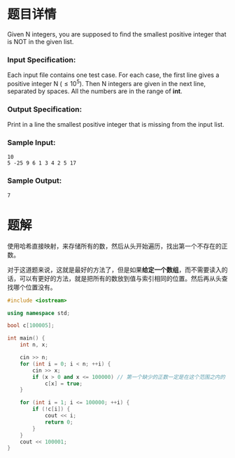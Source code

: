 # 题目详情
Given N integers, you are supposed to find the smallest positive integer that is NOT in the given list.

### Input Specification:

Each input file contains one test case. For each case, the first line gives a positive integer N ($\le 10^5$). Then N integers are given in the next line, separated by spaces. All the numbers are in the range of **int**.

### Output Specification:

Print in a line the smallest positive integer that is missing from the input list.

### Sample Input:

    10
    5 -25 9 6 1 3 4 2 5 17


### Sample Output:

    7

# 题解

使用哈希直接映射，来存储所有的数，然后从头开始遍历，找出第一个不存在的正数。



对于这道题来说，这就是最好的方法了，但是如果**给定一个数组**，而不需要读入的话，可以有更好的方法，就是把所有的数放到值与索引相同的位置。然后再从头查找哪个位置没有。

```cpp
#include <iostream>

using namespace std;

bool c[100005];

int main() {
    int n, x;

    cin >> n;
    for (int i = 0; i < n; ++i) {
        cin >> x;
        if (x > 0 and x <= 100000) // 第一个缺少的正数一定是在这个范围之内的
            c[x] = true;
    }

    for (int i = 1; i <= 100000; ++i) {
        if (!c[i]) {
            cout << i;
            return 0;
        }
    }
    cout << 100001;
}
```

